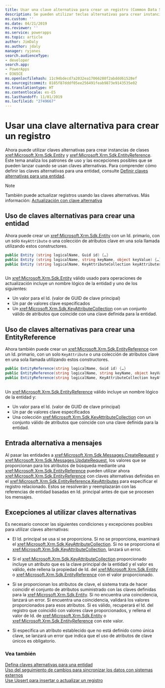 ```yaml
---
title: Usar una clave alternativa para crear un registro (Common Data Service) | Microsoft Docs
description: Se pueden utilizar teclas alternativas para crear instancias de clases Entity y EntityReference. Este tema analiza los patrones de uso y las excepciones posibles que se pueden lanzar cuando se usan claves alternativas.
ms.custom: ''
ms.date: 04/21/2019
ms.reviewer: ''
ms.service: powerapps
ms.topic: article
author: JimDaly
ms.author: jdaly
manager: ryjones
search.audienceType:
- developer
search.app:
- PowerApps
- D365CE
ms.openlocfilehash: 11c94bdecd7a2032ea17066280f2abddd61528ef
ms.sourcegitcommit: 8185f87dddf05ee256491feab9873e9143535e02
ms.translationtype: HT
ms.contentlocale: es-ES
ms.lasthandoff: 11/01/2019
ms.locfileid: "2749667"
---
```

# <a name="use-an-alternate-key-to-create-a-record"></a>Usar una clave alternativa para crear un registro

Ahora puede utilizar claves alternativas para crear instancias de clases <xref:Microsoft.Xrm.Sdk.Entity> y <xref:Microsoft.Xrm.Sdk.EntityReference>. Este tema analiza los patrones de uso y las excepciones posibles que se pueden lanzar cuando se usan claves alternativas. Para comprender cómo definir las claves alternativas para una entidad, consulte [Definir claves alternativas para una entidad](define-alternate-keys-entity.md).  

> [!NOTE]
> También puede actualizar registros usando las claves alternativas. Más información: [Actualización con clave alternativa](org-service/entity-operations-update-delete.md#update-with-alternate-key)
  
<a name="BKMK_entity"></a>

## <a name="using-alternate-keys-to-create-an-entity"></a>Uso de claves alternativas para crear una entidad

Ahora puede crear un <xref:Microsoft.Xrm.Sdk.Entity> con un Id. primario, con un solo `KeyAttribute` o una colección de atributos clave en una sola llamada utilizando estos constructores.  
  
```csharp  
public Entity (string logicalName, Guid id) {…}    
public Entity (string logicalName, string keyName, object keyValue) {…}  
public Entity (string logicalName, KeyAttributeCollection keyAttributes) {…}  
  
```  
  
 Un <xref:Microsoft.Xrm.Sdk.Entity> válido usado para operaciones de actualización incluye un nombre lógico de la entidad y uno de los siguientes:  
  
- Un valor para el Id. (valor de GUID de clave principal)
- Un par de valores clave especificados
- Un <xref:Microsoft.Xrm.Sdk.KeyAttributeCollection> con un conjunto válido de atributos que coincide con una clave definida para la entidad.  
  
<a name="BKMK_EntityReference"></a>

## <a name="using-alternate-keys-to-create-an-entityreference"></a>Uso de claves alternativas para crear una EntityReference

Ahora también puede crear un <xref:Microsoft.Xrm.Sdk.EntityReference> con un Id. primario, con un solo `KeyAttribute` o una colección de atributos clave en una sola llamada utilizando estos constructores.  
  
```csharp  
public EntityReference(string logicalName, Guid id) {…}    
public EntityReference(string logicalName, string keyName, object keyValue) {…}    
public EntityReference(string logicalName, KeyAttributeCollection keyAttributeCollection) {…}  
  
```  
  
 Un <xref:Microsoft.Xrm.Sdk.EntityReference> válido incluye un nombre lógico de la entidad y:  
  
- Un valor para el Id. (valor de GUID de clave principal)  
- Un par de valores clave especificados
- Una colección <xref:Microsoft.Xrm.Sdk.KeyAttributeCollection> con un conjunto válido de atributos que coincide con una clave definida para la entidad.  
  
<a name="BKMK_input"></a> 
  
## <a name="alternative-input-to-messages"></a>Entrada alternativa a mensajes

Al pasar las entidades a <xref:Microsoft.Xrm.Sdk.Messages.CreateRequest> y <xref:Microsoft.Xrm.Sdk.Messages.UpdateRequest>, los valores que se proporcionan para los atributos de búsqueda mediante una <xref:Microsoft.Xrm.Sdk.EntityReference> pueden utilizar ahora <xref:Microsoft.Xrm.Sdk.EntityReference> con claves alternativas definidas en el <xref:Microsoft.Xrm.Sdk.EntityReference.KeyAttributes> para especificar el registro relacionado.  Estos se resolverán y reemplazarán con las referencias de entidad basadas en Id. principal antes de que se procesen los mensajes.  
  
<a name="BKMK_Exceptions"></a>   

## <a name="exceptions-when-using-alternate-keys"></a>Excepciones al utilizar claves alternativas

Es necesario conocer las siguientes condiciones y excepciones posibles para utilizar claves alternativas:  
  
- El Id. principal se usa si se proporciona. Si no se proporciona, examinará el <xref:Microsoft.Xrm.Sdk.KeyAttributeCollection>.  Si no se proporciona el <xref:Microsoft.Xrm.Sdk.KeyAttributeCollection>, lanzará un error.  
  
- Si el <xref:Microsoft.Xrm.Sdk.KeyAttributeCollection> proporcionado incluye un atributo que es la clave principal de la entidad y el valor es válido, éste rellena la propiedad de Id. del <xref:Microsoft.Xrm.Sdk.Entity> o <xref:Microsoft.Xrm.Sdk.EntityReference> con el valor proporcionado.  
  
- Si se proporcionan los atributos de clave, el sistema trata de hacer coincidir el conjunto de atributos suministrado con las claves definidas para la <xref:Microsoft.Xrm.Sdk.Entity>.  Si no encuentra una coincidencia, lanzará un error.  Si encuentra una coincidencia, validará los valores proporcionados para esos atributos. Si es válido, recuperará el Id. del registro que coincidió con valores clave proporcionados, y rellena el valor de Id. de <xref:Microsoft.Xrm.Sdk.Entity> o <xref:Microsoft.Xrm.Sdk.EntityReference> con este valor.  
  
- Si especifica un atributo establecido que no está definido como única clave, se lanzará un error que indica que el uso de atributos de clave únicos es obligatorio.  
  
### <a name="see-also"></a>Vea también

[Defina claves alternativas para una entidad](define-alternate-keys-entity.md)   
[Uso del seguimiento de cambios para sincronizar los datos con sistemas externos](use-change-tracking-synchronize-data-external-systems.md)   
[Use Upsert para insertar o actualizar un registro](use-upsert-insert-update-record.md)
